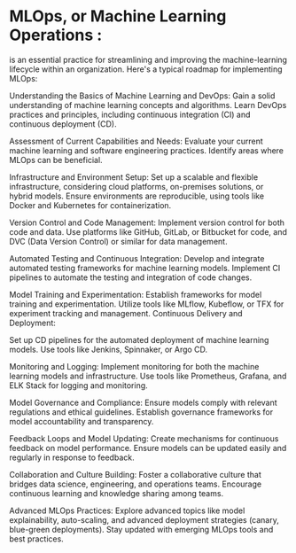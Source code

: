 # MLOps, or Machine Learning Operations :  
is an essential practice for streamlining and improving the machine-learning lifecycle within an organization. Here's a typical roadmap for implementing MLOps:

Understanding the Basics of Machine Learning and DevOps:
Gain a solid understanding of machine learning concepts and algorithms.
Learn DevOps practices and principles, including continuous integration (CI) and continuous deployment (CD).

Assessment of Current Capabilities and Needs:
Evaluate your current machine learning and software engineering practices.
Identify areas where MLOps can be beneficial.

Infrastructure and Environment Setup:
Set up a scalable and flexible infrastructure, considering cloud platforms, on-premises solutions, or hybrid models.
Ensure environments are reproducible, using tools like Docker and Kubernetes for containerization.

Version Control and Code Management:
Implement version control for both code and data.
Use platforms like GitHub, GitLab, or Bitbucket for code, and DVC (Data Version Control) or similar for data management.

Automated Testing and Continuous Integration:
Develop and integrate automated testing frameworks for machine learning models.
Implement CI pipelines to automate the testing and integration of code changes.

Model Training and Experimentation:
Establish frameworks for model training and experimentation.
Utilize tools like MLflow, Kubeflow, or TFX for experiment tracking and management.
Continuous Delivery and Deployment:

Set up CD pipelines for the automated deployment of machine learning models.
Use tools like Jenkins, Spinnaker, or Argo CD.

Monitoring and Logging:
Implement monitoring for both the machine learning models and infrastructure.
Use tools like Prometheus, Grafana, and ELK Stack for logging and monitoring.

Model Governance and Compliance:
Ensure models comply with relevant regulations and ethical guidelines.
Establish governance frameworks for model accountability and transparency.

Feedback Loops and Model Updating:
Create mechanisms for continuous feedback on model performance.
Ensure models can be updated easily and regularly in response to feedback.

Collaboration and Culture Building:
Foster a collaborative culture that bridges data science, engineering, and operations teams.
Encourage continuous learning and knowledge sharing among teams.

Advanced MLOps Practices:
Explore advanced topics like model explainability, auto-scaling, and advanced deployment strategies (canary, blue-green deployments).
Stay updated with emerging MLOps tools and best practices.
